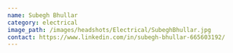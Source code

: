 ```yaml
---
name: Subegh Bhullar
category: electrical
image_path: /images/headshots/Electrical/SubeghBhullar.jpg
contact: https://www.linkedin.com/in/subegh-bhullar-665603192/
---
```

